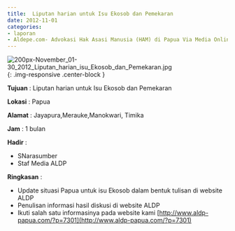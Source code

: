 ```yaml
---
title: 	Liputan harian untuk Isu Ekosob dan Pemekaran
date: 2012-11-01
categories:
- laporan
- Aldepe.com- Advokasi Hak Asasi Manusia (HAM) di Papua Via Media Online, Mobile Phone dan Social Media
---
```

![200px-November_01-30_2012_Liputan_harian_isu_Ekosob_dan_Pemekaran.jpg](/uploads/200px-November_01-30_2012_Liputan_harian_isu_Ekosob_dan_Pemekaran.jpg){: .img-responsive .center-block }

**Tujuan** : Liputan harian untuk Isu Ekosob dan Pemekaran

**Lokasi** : Papua

**Alamat** : Jayapura,Merauke,Manokwari, Timika

**Jam** : 1 bulan

**Hadir** : 
* SNarasumber
* Staf Media ALDP

**Ringkasan** : 
* Update situasi Papua untuk isu Ekosob dalam bentuk tulisan di website ALDP
* Penulisan informasi hasil diskusi di website ALDP
* Ikuti salah satu informasinya pada website kami [http://www.aldp-papua.com/?p=7301](http://www.aldp-papua.com/?p=7301)
